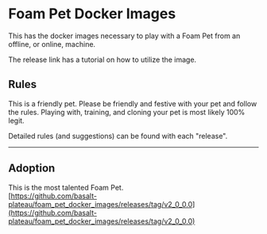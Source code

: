 

# Foam Pet Docker Images
This has the docker images necessary to play with a Foam Pet
from an offline, or online, machine.

The release link has a tutorial on how to utilize the image.

## Rules
This is a friendly pet.
Please be friendly and festive with your pet and follow the rules.
Playing with, training, and cloning your pet is most likely 100% legit.

Detailed rules (and suggestions) can be found with each "release".

----

## Adoption
This is the most talented Foam Pet.  
[https://github.com/basalt-plateau/foam_pet_docker_images/releases/tag/v2_0_0.0](https://github.com/basalt-plateau/foam_pet_docker_images/releases/tag/v2_0_0.0)
